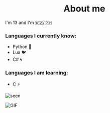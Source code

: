 <h1 align="center">About me </h1>
I'm 13 and I'm 🇰🇿/🇵🇭

### Languages I currently know:

- Python 🐍
- Lua 🐦
- C# 🌀

### Languages I am learning:

- C ⚡


<p align="left"> <img src="https://komarev.com/ghpvc/?username=GloomiPicksXy&abbreviated=true" alt="seen" /> </p>
<a target="_blank" align="center">
  <img align="center" alt="GIF" src="https://steamuserimages-a.akamaihd.net/ugc/959716048075296014/6E0EB84D32090719B68289BB3F6A3A977F039D6C/?imw=5000&imh=5000&ima=fit&impolicy=Letterbox&imcolor=%23000000&letterbox=false">
</a>

